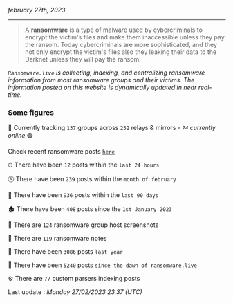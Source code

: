 _february 27th, 2023_

---

> A **ransomware** is a type of malware used by cybercriminals to encrypt the victim's files and make them inaccessible unless they pay the ransom. Today cybercriminals are more sophisticated, and they not only encrypt the victim's files also they leaking their data to the Darknet unless they will pay the ransom.


_`Ransomware.live` is collecting, indexing, and centralizing ransomware information from most ransomware groups and their victims. The information posted on this website is dynamically updated in near real-time._

### Some figures 

🔎 Currently tracking `137` groups across `252` relays & mirrors - _`74` currently online_ 🟢

Check recent ransomware posts [`here`](recentposts.md)


⏰ There have been `12` posts within the `last 24 hours`

🕓 There have been `239` posts within the `month of february`

📅 There have been `936` posts within the `last 90 days`

🏚 There have been `408` posts since the `1st January 2023`

📸 There are `124` ransomware group host screenshots

📝 There are `119` ransomware notes

🚀 There have been `3086` posts `last year`

🐣 There have been `5240` posts `since the dawn of ransomware.live`

⚙️ There are `77` custom parsers indexing posts



Last update : _Monday 27/02/2023 23.37 (UTC)_

